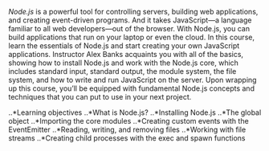*Node.js* is a powerful tool for controlling servers, building web applications, and creating event-driven programs. And it takes JavaScript—a language familiar to all web developers—out of the browser. With Node.js, you can build applications that run on your laptop or even the cloud. In this course, learn the essentials of Node.js and start creating your own JavaScript applications. Instructor Alex Banks acquaints you with all of the basics, showing how to install Node.js and work with the Node.js core, which includes standard input, standard output, the module system, the file system, and how to write and run JavaScript on the server. Upon wrapping up this course, you’ll be equipped with fundamental Node.js concepts and techniques that you can put to use in your next project.

..*Learning objectives
..*What is Node.js?
..*Installing Node.js
..*The global object
..*Importing the core modules
..*Creating custom events with the EventEmitter
..*Reading, writing, and removing files
..*Working with file streams
..*Creating child processes with the exec and spawn functions